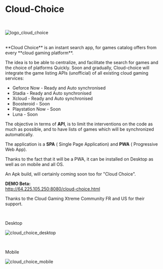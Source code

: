 # Cloud-Choice


<br>

![logo_cloud_choice](https://github.com/mistertest/cloud-choice/blob/main/img/logo_cloud_choice300px.png)

<br>
**Cloud Choice** is an instant search app, for games catalog offers from every **cloud gaming platform**.

The idea is to be able to centralize, and facilitate the search for games and the choice of platforms Quickly.
Soon and gradually, Cloud-choice will integrate the game listing APIs (unofficial) of all existing cloud gaming services:

- Geforce Now - Ready and Auto synchronised
- Stadia - Ready and Auto synchronised
- Xcloud - Ready and Auto synchronised
- Boosteroid - Soon
- Playstation Now - Soon
- Luna - Soon


The objective in terms of **API**, is to limit the interventions on the code as much as possible, and to have lists of games which will be synchronized automatically.

The application is a **SPA** ( Single Page Application) and **PWA** ( Progressive Web App).

Thanks to the fact that it will be a PWA, it can be installed on Desktop as well as on mobile and all OS.

An Apk build, will certainly coming  soon too for "Cloud Choice".



**DEMO Beta:**<br>
http://64.225.105.250:8080/cloud-choice.html



Thanks to the Cloud Gaming Xtreme Community FR and US for their support.

<br>

Desktop
<br>

![cloud_choice_desktop](https://github.com/mistertest/cloud-choice/blob/main/img/cloud_choice_desktop.PNG)


<br>

Mobile
<br>

![cloud_choice_mobile](https://github.com/mistertest/cloud-choice/blob/main/img/cloud_choice_mobile.PNG)

